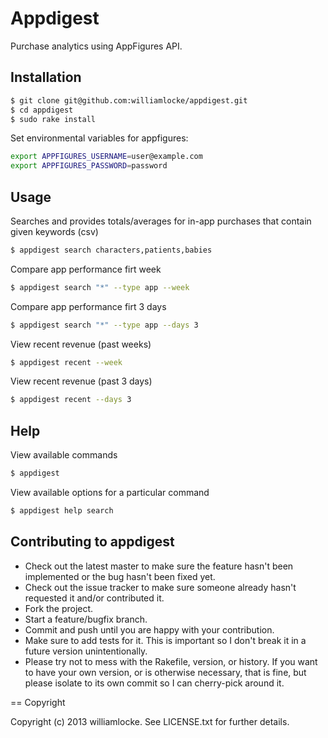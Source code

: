 Appdigest
=========

Purchase analytics using AppFigures API.


Installation
------------

~~~ sh
$ git clone git@github.com:williamlocke/appdigest.git
$ cd appdigest
$ sudo rake install
~~~

Set environmental variables for appfigures:
~~~ sh
export APPFIGURES_USERNAME=user@example.com
export APPFIGURES_PASSWORD=password
~~~


Usage
-----

Searches and provides totals/averages for in-app purchases that contain given keywords (csv)
~~~ sh
$ appdigest search characters,patients,babies
~~~

Compare app performance firt week
~~~ sh
$ appdigest search "*" --type app --week
~~~

Compare app performance firt 3 days
~~~ sh
$ appdigest search "*" --type app --days 3
~~~

View recent revenue (past weeks)
~~~ sh
$ appdigest recent --week
~~~

View recent revenue (past 3 days)
~~~ sh
$ appdigest recent --days 3
~~~


Help
----

View available commands
~~~ sh
$ appdigest 
~~~

View available options for a particular command
~~~ sh
$ appdigest help search
~~~




Contributing to appdigest
-------------------------
* Check out the latest master to make sure the feature hasn't been implemented or the bug hasn't been fixed yet.
* Check out the issue tracker to make sure someone already hasn't requested it and/or contributed it.
* Fork the project.
* Start a feature/bugfix branch.
* Commit and push until you are happy with your contribution.
* Make sure to add tests for it. This is important so I don't break it in a future version unintentionally.
* Please try not to mess with the Rakefile, version, or history. If you want to have your own version, or is otherwise necessary, that is fine, but please isolate to its own commit so I can cherry-pick around it.

== Copyright

Copyright (c) 2013 williamlocke. See LICENSE.txt for
further details.

